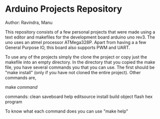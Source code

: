 # Arduino Projects Repository
Author: Ravindra, Manu

This repository consists of a few personal projects that were made
using a text editor and makefiles for the development board
arduino uno rev3. The uno uses an atmel processor ATMega328P. Apart from
having a a few General Purpose IO, this board also supports PWM and UART.

To use any of the projects simply the clone the project or copy just
the makefile into an empty directory. In the directory that you copied the make file, 
you have several commands you that you can use. The first should be "make install" 
(only if you have not cloned the entire project). Other commands are,

make *command*

commands: clean saveboard help editsource install build object flash hex program

To know what each command does you can use "make help"
